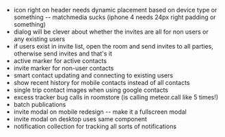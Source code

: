 - icon right on header needs dynamic placement based on device type or something -- matchmedia sucks (iphone 4 needs 24px right padding or something)
- dialog will be clever about whether the invites are all for non users or any existing users
- if users exist in invite list, open the room and send invites to all parties, otherwise send invites and that's it
- active marker for active contacts
- invite marker for non-user contacts
- smart contact updating and connecting to existing users
- show recent history for mobile contacts instead of all contacts
- single trip contact images when using google contacts
- excess tracker bug calls in roomstore (is calling meteor.call like 5 times!)
- batch publications
- invite modal on mobile redesign -- make it a fullscreen modal
- invite modal on desktop uses same component
- notification collection for tracking all sorts of notifications
